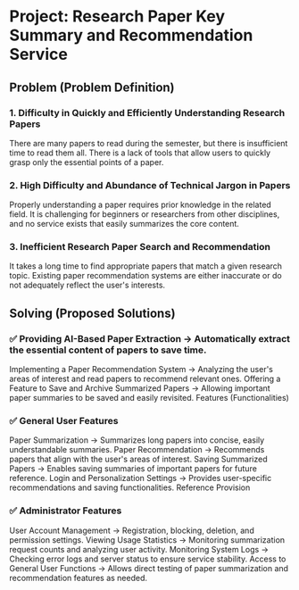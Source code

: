 # Project: Research Paper Key Summary and Recommendation Service

## Problem (Problem Definition)
### 1. Difficulty in Quickly and Efficiently Understanding Research Papers
There are many papers to read during the semester, but there is insufficient time to read them all.
There is a lack of tools that allow users to quickly grasp only the essential points of a paper.
### 2. High Difficulty and Abundance of Technical Jargon in Papers
Properly understanding a paper requires prior knowledge in the related field.
It is challenging for beginners or researchers from other disciplines, and no service exists that easily summarizes the core content.
### 3. Inefficient Research Paper Search and Recommendation
It takes a long time to find appropriate papers that match a given research topic.
Existing paper recommendation systems are either inaccurate or do not adequately reflect the user's interests.

## Solving (Proposed Solutions)
### ✅ Providing AI-Based Paper Extraction → Automatically extract the essential content of papers to save time.
Implementing a Paper Recommendation System → Analyzing the user's areas of interest and read papers to recommend relevant ones.
Offering a Feature to Save and Archive Summarized Papers → Allowing important paper summaries to be saved and easily revisited.
Features (Functionalities)
### ✅ General User Features
Paper Summarization → Summarizes long papers into concise, easily understandable summaries.
Paper Recommendation → Recommends papers that align with the user's areas of interest.
Saving Summarized Papers → Enables saving summaries of important papers for future reference.
Login and Personalization Settings → Provides user-specific recommendations and saving functionalities.
Reference Provision
### ✅ Administrator Features
User Account Management → Registration, blocking, deletion, and permission settings.
Viewing Usage Statistics → Monitoring summarization request counts and analyzing user activity.
Monitoring System Logs → Checking error logs and server status to ensure service stability.
Access to General User Functions → Allows direct testing of paper summarization and recommendation features as needed.





